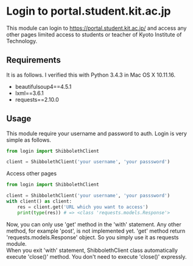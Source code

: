 # Login to portal.student.kit.ac.jp

This module can login to https://portal.student.kit.ac.jp/ and access any other pages limited access to students or 
teacher of Kyoto Institute of Technology. 

## Requirements

It is as follows. I verified this with Python 3.4.3 in Mac OS X 10.11.16.

* beautifulsoup4==4.5.1
* lxml==3.6.1
* requests==2.10.0


## Usage

This module require your username and password to auth. Login is very simple as follows.

```python
from login import ShibbolethClient

client = ShibbolethClient('your username', 'your passsword')
```

Access other pages

```python
from login import ShibbolethClient

client = ShibbolethClient('your username', 'your passsword')
with client() as client:
    res = client.get('URL which you want to access')
    print(type(res)) # => <class 'requests.models.Response'>
```
Now, you can only use 'get' method in the 'with' statement. Any other method, for example 'post', is not implemented yet. 
'get' method return 'requests.models.Response' object. So you simply use it as requests module.   
When you exit 'with' statement, ShibbolethClient class automatically execute 'close()' method. You don't need to execute 'close()' expressly. 

